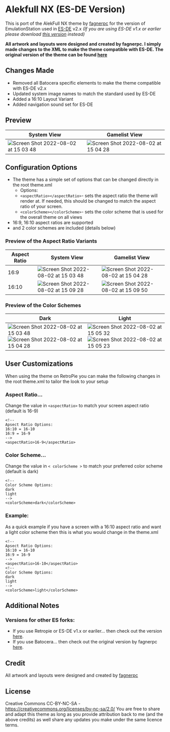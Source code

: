 # Alekfull NX (ES-DE Version)
This is port of the AlekFull NX theme by [fagnerpc](https://github.com/fagnerpc) for the version of EmulationStation used in [ES-DE](https://es-de.org/) v2.x 
*(If you are using ES-DE v1.x or earlier please download [this version](https://github.com/anthonycaccese/alekfull-nx-retropie) instead)* 

**All artwork and layouts were designed and created by fagnerpc.  I simply made changes to the XML to make the theme compatible with ES-DE. The original version of the theme can be found [here](https://github.com/fagnerpc/Alekfull-NX)**

## Changes Made

- Removed all Batocera specific elements to make the theme compatible with ES-DE v2.x
- Updated system image names to match the standard used by ES-DE
- Added a 16:10 Layout Variant
- Added navigation sound set for ES-DE

## **Preview**

| System View | Gamelist View |
|----|----|
| ![Screen Shot 2022-08-02 at 15 03 48](https://user-images.githubusercontent.com/1454947/182453713-126cba24-3cb3-44d9-9a78-cf8e8f308035.png) | ![Screen Shot 2022-08-02 at 15 04 28](https://user-images.githubusercontent.com/1454947/182453747-bb54bdb7-9d10-4f01-b6ce-4141a6d59adf.png) |

## **Configuration Options**

- The theme has a simple set of options that can be changed directly in the root theme.xml 
   - Options:
   - `<aspectRatio></aspectRatio>`- sets the aspect ratio the theme will render at. If needed, this should be changed to match the aspect ratio of your screen.
   - `<colorScheme></colorScheme>`- sets the color scheme that is used for the overall theme on all views
- 16:9, 16:10 aspect ratios are supported
- and 2 color schemes are included (details below)

### Preview of the Aspect Ratio Variants

| Aspect Ratio | System View | Gamelist View |
|----|----|----|
| 16:9 | ![Screen Shot 2022-08-02 at 15 03 48](https://user-images.githubusercontent.com/1454947/182453713-126cba24-3cb3-44d9-9a78-cf8e8f308035.png) | ![Screen Shot 2022-08-02 at 15 04 28](https://user-images.githubusercontent.com/1454947/182453747-bb54bdb7-9d10-4f01-b6ce-4141a6d59adf.png) |
| 16:10 | ![Screen Shot 2022-08-02 at 15 09 28](https://user-images.githubusercontent.com/1454947/182454365-cf51b957-c1d9-41d8-88e3-2681c6847954.png) | ![Screen Shot 2022-08-02 at 15 09 50](https://user-images.githubusercontent.com/1454947/182454409-482cd851-f047-48ba-942b-d8db473dbc03.png) |

### Preview of the Color Schemes

| Dark | Light |
|----|----|
|![Screen Shot 2022-08-02 at 15 03 48](https://user-images.githubusercontent.com/1454947/182454885-23821245-8f6a-4cb0-a01c-cfc946b7682c.png) ![Screen Shot 2022-08-02 at 15 04 28](https://user-images.githubusercontent.com/1454947/182453747-bb54bdb7-9d10-4f01-b6ce-4141a6d59adf.png) | ![Screen Shot 2022-08-02 at 15 05 32](https://user-images.githubusercontent.com/1454947/182454981-2517ebe0-ab8f-4148-9a19-c710037f5f14.png) ![Screen Shot 2022-08-02 at 15 05 23](https://user-images.githubusercontent.com/1454947/182453915-5e68ead5-171d-4ff6-9cd1-f7b3b8cfafdb.png) |


## User Customizations
When using the theme on RetroPie you can make the following changes in the root theme.xml to tailor the look to your setup

### Aspect Ratio... 
Change the value in `<aspectRatio>` to match your screen aspect ratio (default is 16-9)
```
<!-- 
Apsect Ratio Options:
16:10 = 16-10
16:9 = 16-9
-->
<aspectRatio>16-9</aspectRatio>
```

### Color Scheme...
Change the value in `< colorScheme >` to match your preferred color scheme (default is dark)
```
<!-- 
Color Scheme Options:
dark
light
-->
<colorScheme>dark</colorScheme>
```

### Example:
As a quick example if you have a screen with a 16:10 aspect ratio and want a light color scheme then this is what you would change in the theme.xml

```
<!-- 
Apsect Ratio Options:
16:10 = 16-10
16:9 = 16-9
-->
<aspectRatio>16-10</aspectRatio>
<!-- 
Color Scheme Options:
dark
light
-->
<colorScheme>light</colorScheme>
```

## **Additional Notes**

### Versions for other ES forks:
* If you use Retropie or ES-DE v1.x or eariler... then check out the version [here](https://github.com/anthonycaccese/alekfull-nx-retropie).
* If you use Batocera... then check out the original version by fagnerpc [here](https://github.com/fagnerpc/Alekfull-NX).

## **Credit**
All artwork and layouts were designed and created by [fagnerpc](https://github.com/fagnerpc)

## **License**
Creative Commons CC-BY-NC-SA - https://creativecommons.org/licenses/by-nc-sa/2.0/
You are free to share and adapt this theme as long as you provide attribution back to me (and the above credits) as well share any updates you make under the same licence terms.
